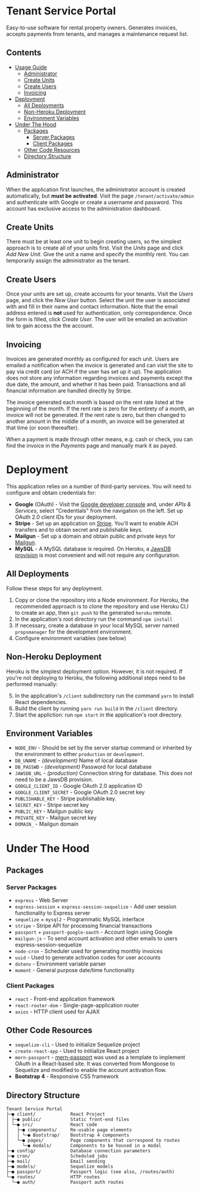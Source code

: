 # Tenant Service Portal

Easy-to-use software for rental property owners. Generates invoices, accepts payments from tenants, and manages a maintenance request list.

## **Contents**

- [Usage Guide](#tenant-service-portal)
  * [Administrator](#administrator)
  * [Create Units](#create-units)
  * [Create Users](#create-users)
  * [Invoicing](#invoicing)
- [Deployment](#deployment)
  * [All Deployments](#all-deployments)
  * [Non-Heroku Deployment](#non-heroku-deployment)
  * [Environment Variables](#environment-variables)
- [Under The Hood](#under-the-hood)
  * [Packages](#packages)
    + [Server Packages](#server-packages)
    + [Client Packages](#client-packages)
  * [Other Code Resources](#other-code-resources)
  * [Directory Structure](#directory-structure)
## Administrator
When the application first launches, the administrator account is created automatically, but **must be activated**. Visit the page `/tenant/activate/admin` and authenticate with Google or create a username and password. This account has exclusive access to the administration dashboard.

## Create Units
There must be at least one unit to begin creating users, so the simplest approach is to create all of your units first. Visit the *Units* page and click *Add New Unit*. Give the unit a name and specify the monthly rent. You can temporarily assign the administrator as the tenant.

## Create Users
Once your units are set up, create accounts for your tenants. Visit the *Users* page, and click the *New User* button. Select the unit the user is associated with and fill in their name and contact information. Note that the email address entered is **not** used for authentication, only correspondence. Once the form is filled, click *Create User*. The user will be emailed an activation link to gain access the the account.

## Invoicing
Invoices are generated monthly as configured for each unit. Users are emailed a notification when the invoice is generated and can visit the site to pay via credit card (or ACH if the user has set up it up). The application does not store any information regarding invoices and payments except the due date, the amount, and whether it has been paid. Transactions and all financial information are handled directly by Stripe.

The invoice generated each month is based on the rent rate listed at the beginning of the month. If the rent rate is zero for the entirety of a month, an invoice will not be generated. If the rent rate is zero, but then changed to another amount in the middle of a month, an invoice will be generated at that time (or soon thereafter).

When a payment is made through other means, e.g. cash or check, you can find the invoice in the *Payments* page and manually mark it as payed.

# Deployment

This application relies on a number of third-party services. You will need to configure and obtain credentials for:

* **Google** (OAuth) - Visit the [Google developer console](https://console.cloud.google.com) and, under *APIs & Services*, select "Credentials" from the navigation on the left. Set up OAuth 2.0 client IDs for your deployment.
* **Stripe** - Set up an application on [Stripe](https://stripe.com/). You'll want to enable ACH transfers and to obtain secret and publishable keys.
* **Mailgun** - Set up a domain and obtain public and private keys for [Mailgun](https://www.mailgun.com/).
* **MySQL** - A MySQL database is required. On Heroku, a [JawsDB provision](https://elements.heroku.com/addons/jawsdb) is most convenient and will not require any configuration.

## All Deployments
Follow these steps for any deployment.

1. Copy or clone the repository into a Node environment. For Heroku, the recommended approach is to clone the repository and use Heroku CLI to create an app, then `git push` to the generated `heroku` remote.
2. In the application's root directory run the command `npm install`
3. If necessary, create a database in your local MySQL server named `propsmanager` for the development environment.
4. Configure environment variables (see below)


## Non-Heroku Deployment
Heroku is the simplest deployment option. However, it is not required. If you're not deploying to Heroku, the following additional steps need to be performed manually:

5. In the application's `/client` subdirectory run the command `yarn` to install React dependencies.
6. Build the client by running `yarn run build` in the `/client` directory.
7. Start the appliction: run `npm start` in the application's root directory.


## Environment Variables

* `NODE_ENV` - Should be set by the server startup command or inherited by the environment to either `production` or `development`.
* `DB_UNAME` - *(development)* Name of local database
* `DB_PASSWD` - *(development)* Password for local database
* `JAWSDB_URL` - *(production)* Connection string for database. This does *not* need to be a JawsDB provision.
* `GOOGLE_CLIENT_ID` - Google OAuth 2.0 application ID
* `GOOGLE_CLIENT_SECRET` - Google OAuth 2.0 secret key
* `PUBLISHABLE_KEY` - Stripe publishable key.
* `SECRET_KEY` - Stripe secret key
* `PUBLIC_KEY` - Mailgun public key
* `PRIVATE_KEY` - Mailgun secret key
* `DOMAIN_` - Mailgun domain

# Under The Hood

## Packages
### Server Packages
* `express` - Web Server
* `express-session` + `express-session-sequelize` - Add user session functionality to Express server
* `sequelize` + `mysql2` - Programmatic MySQL interface
* `stripe` - Stripe API for processing financial transactions
* `passport` + `passport-google-oauth` - Account login using Google
* `mailgun-js` - To send account activation and other emails to users
express-session-sequelize
* `node-cron` - Scheduler used for generating monthly invoices
* `uuid` - Used to generate activation codes for user accounts
* `dotenv` - Environment variable parser
* `moment` - General purpose date/time functionality

### Client Packages
* `react` - Front-end application framework
* `react-router-dom` - Single-page-application router
* `axios` - HTTP client used for AJAX

## Other Code Resources
* `sequelize-cli` - Used to initialize Sequelize project
* `create-react-app` - Used to initiialize React project
* `mern-passport` - [mern-passport](https://github.com/thechutrain/mern-passport) was used as a template to implement OAuth in a React-based site. It was converted from Mongoose to Sequelize and modified to enable the account activation flow.
* **Bootstrap 4** - Responsive CSS framework

## Directory Structure

```
Tenant Service Portal
├─● client/             React Project
│ ├─● public/           Static front-end files
│ └─● src/              React code
│   ├─● components/     Re-usable page elements
│   │ └─● Bootstrap/    Bootstrap 4 components
│   └─● pages/          Page components that correspond to routes
│     └─● modals/       Components to be housed in a modal
├─● config/             Database connection parameters
├─● cron/               Scheduled jobs
├─● mail/               Email sending
├─● models/             Sequelize models
├─● passport/           Passport logic (see also, /routes/auth)
└─● routes/             HTTP routes
  └─● auth/             Passport auth routes
```                     